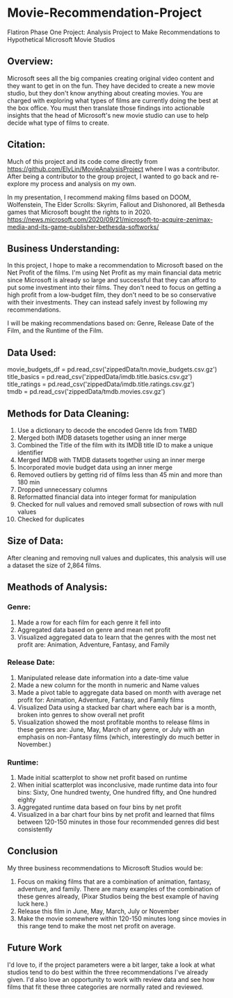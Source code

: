 # Movie-Recommendation-Project
Flatiron Phase One Project: Analysis Project to Make Recommendations to Hypothetical Microsoft Movie Studios 

## Overview: 
Microsoft sees all the big companies creating original video content and they want to get in on the fun. They have decided to create a new movie studio, but they don't know anything about creating movies. You are charged with exploring what types of films are currently doing the best at the box office. You must then translate those findings into actionable insights that the head of Microsoft's new movie studio can use to help decide what type of films to create.

## Citation:
Much of this project and its code come directly from https://github.com/ElyLin/MovieAnalysisProject where I was a contributor. After being a contributor to the group project, I wanted to go back and re-explore my process and analysis on my own.

In my presentation, I recommend making films based on DOOM, Wolfenstein, The Elder Scrolls: Skyrim, Fallout and Dishonored, all Bethesda games that Microsoft bought the rights to in 2020. https://news.microsoft.com/2020/09/21/microsoft-to-acquire-zenimax-media-and-its-game-publisher-bethesda-softworks/

## Business Understanding:

In this project, I hope to make a recommendation to Microsoft based on the Net Profit of the films. I'm using Net Profit as my main financial data metric since Microsoft is already so large and successful that they can afford to put some investment into their films. They don't need to focus on getting a high profit from a low-budget film, they don't need to be so conservative with their investments. They can instead safely invest by following my recommendations.

I will be making recommendations based on: Genre, Release Date of the Film, and the Runtime of the Film.

## Data Used:
movie_budgets_df = pd.read_csv('zippedData/tn.movie_budgets.csv.gz')     
title_basics = pd.read_csv('zippedData/imdb.title.basics.csv.gz')   
title_ratings = pd.read_csv('zippedData/imdb.title.ratings.csv.gz')  
tmdb = pd.read_csv('zippedData/tmdb.movies.csv.gz')

## Methods for Data Cleaning: 
1) Use a dictionary to decode the encoded Genre Ids from TMBD
2) Merged both IMDB datasets together using an inner merge 
3) Combined the Title of the film with its IMDB title ID to make a unique identifier  
4) Merged IMDB with TMDB datasets together using an inner merge 
5) Incorporated movie budget data using an inner merge
6) Removed outliers by getting rid of films less than 45 min and more than 180 min
7) Dropped unnecessary columns 
8) Reformatted financial data into integer format for manipulation 
9) Checked for null values and removed small subsection of rows with null values 
10) Checked for duplicates 

## Size of Data: 
After cleaning and removing null values and duplicates, this analysis will use a dataset the size of 2,864 films.

## Meathods of Analysis: 
### Genre: 
1) Made a row for each film for each genre it fell into
2) Aggregated data based on genre and mean net profit
3) Visualized aggregated data to learn that the genres with the most net profit are: Animation, Adventure, Fantasy, and Family
### Release Date: 
1) Manipulated release date information into a date-time value 
2) Made a new column for the month in numeric and Name values
3) Made a pivot table to aggregate data based on month with average net profit for: Animation, Adventure, Fantasy, and Family films
4) Visualized Data using a stacked bar chart where each bar is a month, broken into genres to show overall net profit
5) Visualization showed the most profitable months to release films in these genres are: June, May, March of any genre, or July with an emphasis on non-Fantasy films (which, interestingly do much better in November.)
### Runtime: 
1) Made initial scatterplot to show net profit based on runtime
2) When initial scatterplot was inconclusive, made runtime data into four bins: Sixty, One hundred twenty, One hundred fifty, and One hundred eighty
3) Aggregated runtime data based on four bins by net profit 
4) Visualized in a bar chart four bins by net profit and learned that films between 120-150 minutes in those four recommended genres did best consistently

## Conclusion
My three business recommendations to Microsoft Studios would be:
1) Focus on making films that are a combination of animation, fantasy, adventure, and family. There are many examples of the combination of these genres already, (Pixar Studios being the best example of having luck here.)
2) Release this film in June, May, March, July or November
3) Make the movie somewhere within 120-150 minutes long since movies in this range tend to make the most net profit on average.

## Future Work
I'd love to, if the project parameters were a bit larger, take a look at what studios tend to do best within the three recommendations I've already given. I'd also love an opportunity to work with review data and see how films that fit these three categories are normally rated and reviewed.


